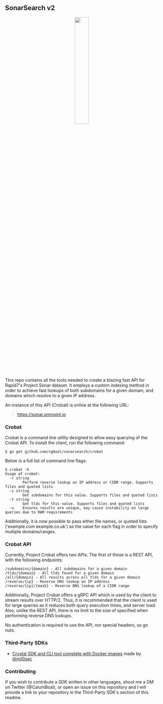## SonarSearch v2
<p align="center">
  <img width="30%" height="30%" src="https://sonar.omnisint.io/img/crobat.png">
</p>
This repo contains all the tools needed to create a blazing fast API for Rapid7's Project Sonar dataset. It employs a custom indexing method in order to achieve fast lookups of both subdomains for a given domain, and domains which resolve to a given IP address. 

An instance of this API (Crobat) is online at the following URL: 

> https://sonar.omnisint.io

### Crobat
Crobat is a command line utility designed to allow easy querying of the Crobat API. To install the client, run the following command: 
``` normal
$ go get github.com/cgboal/sonarsearch/crobat
```

Below is a full list of command line flags:
``` normal
$ crobat -h                                                                                                                                                                      
Usage of crobat:
  -r string
    	Perform reverse lookup on IP address or CIDR range. Supports files and quoted lists
  -s string
    	Get subdomains for this value. Supports files and quoted lists
  -t string
    	Get tlds for this value. Supports files and quoted lists
  -u	Ensures results are unique, may cause instability on large queries due to RAM requirements
```

Additionally, it is now possible to pass either file names, or quoted lists ('example.com example.co.uk') as the value for each flag in order to specify multiple domains/ranges.

### Crobat API

Currently, Project Crobat offers two APIs. The first of these is a REST API, with the following endpoints: 

``` normal
/subdomains/{domain} - All subdomains for a given domain
/tlds/{domain} - All tlds found for a given domain
/all/{domain} - All results across all tlds for a given domain
/reverse/{ip} - Reverse DNS lookup on IP address
/reverse/{ip}/{mask} - Reverse DNS lookup of a CIDR range
```

Additionally, Project Crobat offers a gRPC API which is used by the client to stream results over HTTP/2. Thus, it is recommended that the client is used for large queries as it reduces both query execution times, and server load. Also, unlike the REST API, there is no limit to the size of specified when performing reverse DNS lookups. 

No authentication is required to use the API, nor special headers, so go nuts. 

### Third-Party SDKs

* [Crystal SDK and CLI tool complete with Docker images](https://github.com/PercussiveElbow/crobat-sdk-crystal) made by [@mil0sec](https://twitter.com/mil0sec)

### Contributing 
If you wish to contribute a SDK written in other languages, shoot me a DM on Twitter (@CalumBoal), or open an issue on this repository and I will provide a link to your repository in the Third-Party SDK's section of this readme. 
